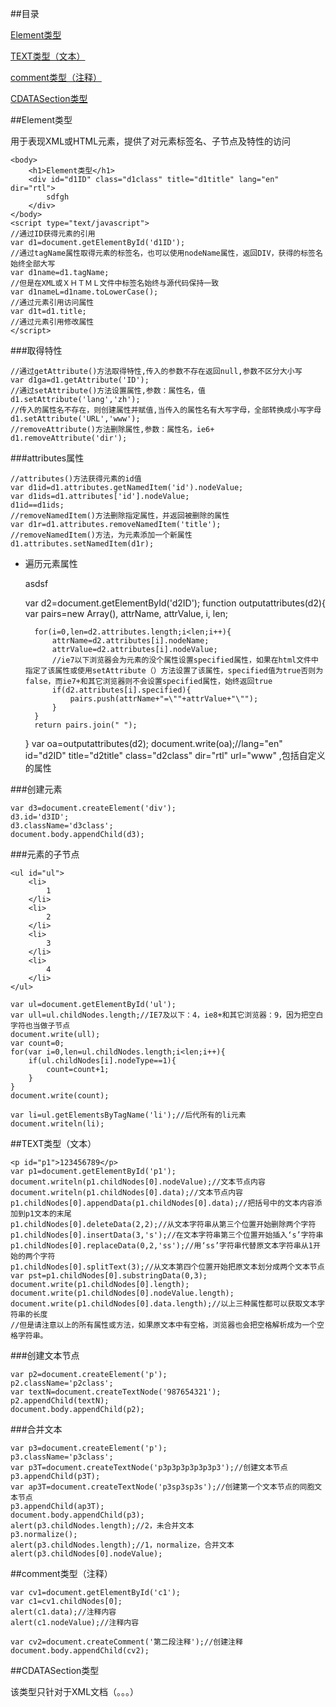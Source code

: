 ##目录

[Element类型](#a1)

[TEXT类型（文本）](#a2)

[comment类型（注释）](#a3)

[CDATASection类型](#a4)

<a name="a1"></a>

##Element类型

用于表现XML或HTML元素，提供了对元素标签名、子节点及特性的访问

	<body>
		<h1>Element类型</h1>
		<div id="d1ID" class="d1class" title="d1title" lang="en" dir="rtl">
			sdfgh
		</div>
	</body>
	<script type="text/javascript">
	//通过ID获得元素的引用
	var d1=document.getElementById('d1ID');
	//通过tagName属性取得元素的标签名，也可以使用nodeName属性，返回DIV，获得的标签名始终全部大写
	var d1name=d1.tagName;
	//但是在XML或ＸＨＴＭＬ文件中标签名始终与源代码保持一致
	var d1nameL=d1name.toLowerCase();
	//通过元素引用访问属性
	var d1t=d1.title;
	//通过元素引用修改属性
	</script>

###取得特性

	//通过getAttribute()方法取得特性,传入的参数不存在返回null,参数不区分大小写
	var d1ga=d1.getAttribute('ID');
	//通过setAttribute()方法设置属性,参数：属性名，值
	d1.setAttribute('lang','zh');
	//传入的属性名不存在，则创建属性并赋值,当传入的属性名有大写字母，全部转换成小写字母
	d1.setAttribute('URL','www');
	//removeAttribute()方法删除属性,参数：属性名，ie6+
	d1.removeAttribute('dir');

###attributes属性

	//attributes()方法获得元素的id值
	var d1id=d1.attributes.getNamedItem('id').nodeValue;
	var d1ids=d1.attributes['id'].nodeValue;
	d1id==d1ids;
	//removeNamedItem()方法删除指定属性，并返回被删除的属性
	var d1r=d1.attributes.removeNamedItem('title');
	//removeNamedItem()方法，为元素添加一个新属性
	d1.attributes.setNamedItem(d1r);

+ 遍历元素属性

	<div id="d2ID" class="d2class" title="d2title" lang="en" dir="rtl" url="www">
		asdsf
	</div>

	var d2=document.getElementById('d2ID');
	function outputattributes(d2){
		var pairs=new Array(),
		attrName,
		attrValue,
		i,
		len;
		
		for(i=0,len=d2.attributes.length;i<len;i++){
			attrName=d2.attributes[i].nodeName;
			attrValue=d2.attributes[i].nodeValue;
			//ie7以下浏览器会为元素的没个属性设置specified属性，如果在html文件中指定了该属性或使用setAttribute（）方法设置了该属性，specified值为true否则为false，而ie7+和其它浏览器则不会设置specified属性，始终返回true
			if(d2.attributes[i].specified){
				pairs.push(attrName+"=\""+attrValue+"\"");
			}
		}
		return pairs.join(" ");
	}
	var oa=outputattributes(d2);
	document.write(oa);//lang="en" id="d2ID" title="d2title" class="d2class" dir="rtl" url="www" ,包括自定义的属性

###创建元素

	var d3=document.createElement('div');
	d3.id='d3ID';
	d3.className='d3class';
	document.body.appendChild(d3);

###元素的子节点

	<ul id="ul">
		<li>
			1
		</li>
		<li>
			2
		</li>
		<li>
			3
		</li>
		<li>
			4
		</li>
	</ul>

	var ul=document.getElementById('ul');
	var ull=ul.childNodes.length;//IE7及以下：4，ie8+和其它浏览器：9，因为把空白字符也当做子节点
	document.write(ull);
	var count=0;
	for(var i=0,len=ul.childNodes.length;i<len;i++){
		if(ul.childNodes[i].nodeType==1){
			count=count+1;
		}
	}
	document.write(count);

	var li=ul.getElementsByTagName('li');//后代所有的li元素
	document.writeln(li);

<a name="a2"></a>

##TEXT类型（文本）

	<p id="p1">123456789</p>
	var p1=document.getElementById('p1');
	document.writeln(p1.childNodes[0].nodeValue);//文本节点内容
	document.writeln(p1.childNodes[0].data);//文本节点内容
	p1.childNodes[0].appendData(p1.childNodes[0].data);//把括号中的文本内容添加到p1文本的末尾
	p1.childNodes[0].deleteData(2,2);//从文本字符串从第三个位置开始删除两个字符
	p1.childNodes[0].insertData(3,'s');//在文本字符串第三个位置开始插入‘s’字符串
	p1.childNodes[0].replaceData(0,2,'ss');//用‘ss’字符串代替原文本字符串从1开始的两个字符
	p1.childNodes[0].splitText(3);//从文本第四个位置开始把原文本划分成两个文本节点
	var pst=p1.childNodes[0].substringData(0,3);
	document.write(p1.childNodes[0].length);
	document.write(p1.childNodes[0].nodeValue.length);
	document.write(p1.childNodes[0].data.length);//以上三种属性都可以获取文本字符串的长度
	//但是请注意以上的所有属性或方法，如果原文本中有空格，浏览器也会把空格解析成为一个空格字符串。

###创建文本节点

	var p2=document.createElement('p');
	p2.className='p2class';
	var textN=document.createTextNode('987654321');
	p2.appendChild(textN);
	document.body.appendChild(p2);

###合并文本

	var p3=document.createElement('p');
	p3.className='p3class';
	var p3T=document.createTextNode('p3p3p3p3p3p3p3');//创建文本节点
	p3.appendChild(p3T);
	var ap3T=document.createTextNode('p3sp3sp3s');//创建第一个文本节点的同胞文本节点
	p3.appendChild(ap3T);
	document.body.appendChild(p3);
	alert(p3.childNodes.length);//2，未合并文本
	p3.normalize();
	alert(p3.childNodes.length);//1，normalize，合并文本
	alert(p3.childNodes[0].nodeValue);

<a name="a3"></a>

##comment类型（注释）

	var cv1=document.getElementById('c1');
	var c1=cv1.childNodes[0];
	alert(c1.data);//注释内容
	alert(c1.nodeValue);//注释内容
	
	var cv2=document.createComment('第二段注释');//创建注释
	document.body.appendChild(cv2);

<a name="a3"></a>

##CDATASection类型

该类型只针对于XML文档（。。。）

